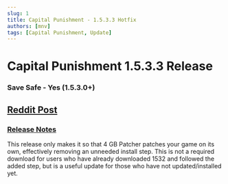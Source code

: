 ```yaml
---
slug: 1
title: Capital Punishment - 1.5.3.3 Hotfix
authors: [mnv]
tags: [Capital Punishment, Update]
---
```


# **Capital Punishment 1.5.3.3 Release**
### **Save Safe - Yes (1.5.3.0+)**

## **[Reddit Post](https://www.reddit.com/r/boneyardcreations/comments/1882s00/capital_punishment_1533_release/)**
### **[Release Notes](https://www.modlists.net/docs/2capitalpunishment/Release-Notes#release-1533---11312023)**

This release only makes it so that 4 GB Patcher patches your game on its own, effectively removing an unneeded install step. This is not a required download for users who have already downloaded 1532 and followed the added step, but is a useful update for those who have not updated/installed yet.
